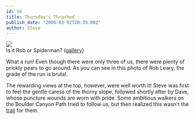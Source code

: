 ```yaml
---
id: 50
title: Thursday's Thrashed
publish_date: "2006-03-02T20:39:00Z"
author: Steve
---
```


[![](http://lh5.ggpht.com/_zoD15FRZxcs/SvEHihwFTUI/AAAAAAAAB3E/ua4OEJhrSuo/s2400/Rob.jpg)](http://picasaweb.google.com/flagstafffrenzy/CommandoRun)  
Is it Rob or Spiderman? ([gallery](http://picasaweb.google.com/flagstafffrenzy/CommandoRun))

What a run! Even though there were only three of us, there were plenty of prickly pears to go around. As you can see in this photo of Rob Leary, the grade of the run is brutal.

The rewarding views at the top, however, were well worth it! Steve was first to feel the gentle caress of the thorny slope, followed shortly after by Dave, whose puncture wounds are worn with pride. Some ambitious walkers on the Boulder Canyon Path tried to follow us, but then realized this wasn't the [trail](http://www.flagstafffrenzy.org/wp-content/uploads/2007/01/Crux2.jpg) for them.
